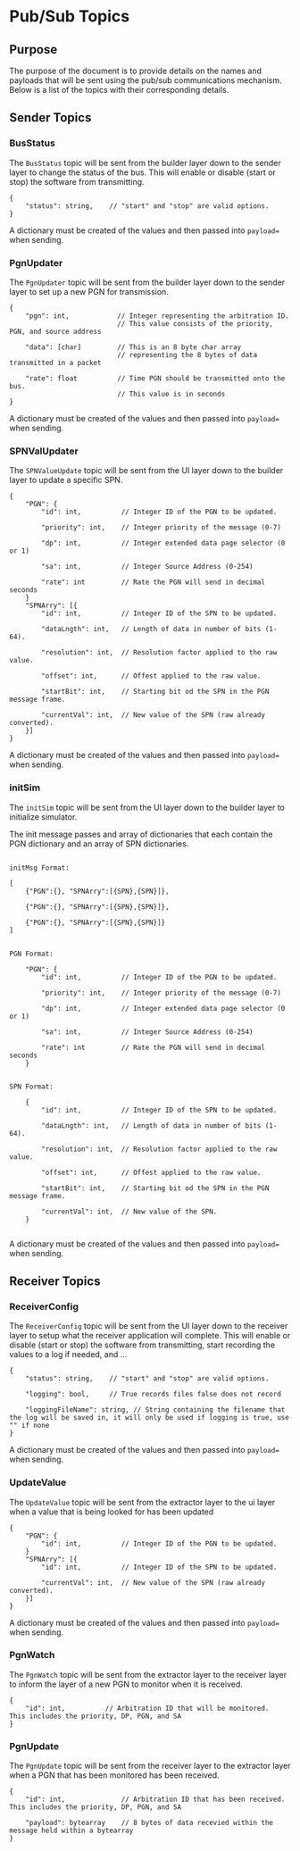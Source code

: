 # Pub/Sub Topics

## Purpose
The purpose of the document is to provide details on the names and payloads that will be sent using the pub/sub communications mechanism.  Below is a list of the topics with their corresponding details.

## Sender Topics

### BusStatus
The `BusStatus` topic will be sent from the builder layer down to the sender layer to change the status of the bus.  This will enable or disable (start or stop) the software from transmitting.

```
{
    "status": string,    // "start" and "stop" are valid options.
}
```
A dictionary must be created of the values and then passed into `payload=` when sending.

### PgnUpdater
The `PgnUpdater` topic will be sent from the builder layer down to the sender layer to set up a new PGN for transmission.

```
{
    "pgn": int,            // Integer representing the arbitration ID.
                           // This value consists of the priority, PGN, and source address

    "data": [char]         // This is an 8 byte char array 
                           // representing the 8 bytes of data transmitted in a packet

    "rate": float          // Time PGN should be transmitted onto the bus.
                           // This value is in seconds 
}
```
A dictionary must be created of the values and then passed into `payload=` when sending.

### SPNValUpdater
The `SPNValueUpdate` topic will be sent from the UI layer down to the builder layer to update a specific SPN.
```
{
    "PGN": {
        "id": int,          // Integer ID of the PGN to be updated.

        "priority": int,    // Integer priority of the message (0-7)

        "dp": int,          // Integer extended data page selector (0 or 1)

        "sa": int,          // Integer Source Address (0-254)

        "rate": int         // Rate the PGN will send in decimal seconds
    }
    "SPNArry": [{
        "id": int,          // Integer ID of the SPN to be updated.

        "dataLngth": int,	// Length of data in number of bits (1-64).

        "resolution": int,	// Resolution factor applied to the raw value.

        "offset": int,		// Offest applied to the raw value.

        "startBit": int,	// Starting bit od the SPN in the PGN message frame.

        "currentVal": int,	// New value of the SPN (raw already converted).
    }]
}
```
A dictionary must be created of the values and then passed into `payload=` when sending.

### initSim
The `initSim` topic will be sent from the UI layer down to the builder layer to initialize simulator.

The init message passes and array of dictionaries that each contain the PGN dictionary and an array of SPN dictionaries.
```

initMsg Format:

[
    {"PGN":{}, "SPNArry":[{SPN},{SPN}]},
    
    {"PGN":{}, "SPNArry":[{SPN},{SPN}]},
    
    {"PGN":{}, "SPNArry":[{SPN},{SPN}]}
]


PGN Format:
    
    "PGN": {
        "id": int,          // Integer ID of the PGN to be updated.
        
        "priority": int,    // Integer priority of the message (0-7)

        "dp": int,          // Integer extended data page selector (0 or 1)

        "sa": int,          // Integer Source Address (0-254)

        "rate": int         // Rate the PGN will send in decimal seconds
    }


SPN Format:

    {
        "id": int,          // Integer ID of the SPN to be updated.

        "dataLngth": int,   // Length of data in number of bits (1-64).

        "resolution": int,  // Resolution factor applied to the raw value.

        "offset": int,      // Offest applied to the raw value.

        "startBit": int,    // Starting bit od the SPN in the PGN message frame.

        "currentVal": int,  // New value of the SPN.
    }


```
A dictionary must be created of the values and then passed into `payload=` when sending.

## Receiver Topics

### ReceiverConfig
The `ReceiverConfig` topic will be sent from the UI layer down to the receiver layer to setup what the receiver application will complete.  This will enable or disable (start or stop) the software from transmitting, start recording the values to a log if needed, and ...

```
{
    "status": string,    // "start" and "stop" are valid options.
    
    "logging": bool,     // True records files false does not record 

    "loggingFileName": string, // String containing the filename that the log will be saved in, it will only be used if logging is true, use "" if none
}
```
A dictionary must be created of the values and then passed into `payload=` when sending.

### UpdateValue
The `UpdateValue` topic will be sent from the extractor layer to the ui layer when a value that is being looked for has been updated

```
{
    "PGN": {
        "id": int,          // Integer ID of the PGN to be updated.
    }
    "SPNArry": [{
        "id": int,          // Integer ID of the SPN to be updated.

        "currentVal": int,	// New value of the SPN (raw already converted).
    }]
}
```
A dictionary must be created of the values and then passed into `payload=` when sending.

### PgnWatch
The `PgnWatch` topic will be sent from the extractor layer to the receiver layer to inform the layer of a new PGN to monitor when it is received.
```
{
    "id": int,          // Arbitration ID that will be monitored.  This includes the priority, DP, PGN, and SA
}
```

### PgnUpdate
The `PgnUpdate` topic will be sent from the receiver layer to the extractor layer when a PGN that has been monitored has been received.
```
{
    "id": int,              // Arbitration ID that has been received.  This includes the priority, DP, PGN, and SA

    "payload": bytearray    // 8 bytes of data recevied within the message held within a bytearray
}
```

